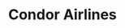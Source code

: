 ---
attached_gallery: gallery/star-geezers.md
collection_archive: false
collection_awards: []
collection_category:
  - Conceptual
  - Editorial
  - Portraits
  - Environments
  - Motion
  - Humor
  - Science
  - Uniquely American
  - Travel
  - Reportage
  - Color
collection_content: >-
  This is a story about “Sky Village,” an astronomy centric retirement community
  and their founders, the self appointed “Star Geezers,” Jack and Alice Newton.
  Located in Arizona near the New Mexico and Mexico border, the remoteness
  (closest grocery store is 3 hours away) is a gift as this is one of the
  darkest places on the North American light pollution map. Couple this with the
  clear air of the desert, this was how the Newtons selected and purchased
  several hundred acres of land and divided them into 22 distinct lots.


  Easily one of the most interesting places I have visited in recent memory. A
  close-knit community bonded by their love of the celestial, the remoteness,
  and the darkness….. so dark that on a new moon you can no longer see your
  feet. So dark you never knew so many stars existed- appearing dizzying,
  textural, and 3-dimensional. So dark as your eyes adjust, you can see your
  shadow cast by the stars overhead.
collection_cover: https://d1sf55qlb7p6hz.cloudfront.net/stargeezers-6.jpg
collection_cover_mobile: https://d1sf55qlb7p6hz.cloudfront.net/verticalcovers-4.jpg
collection_description: >-
  This is a story about “Sky Village,” an astronomy centric retirement community
  and their founders Jack and Alice Newton, also known as the “Star Geezers.”
  Sky Village is one of the most remote and darkest places in North America. So
  dark you never knew so many stars existed- appearing dizzying, textural, and
  3-dimensional.


  Featured on _Vice_, _Fish_ _Eye Magazine_ and _Booooooom._
collection_exhibition: []
collection_filter: Commissioned + Stock
collection_hidden: false
collection_meta: The Star Geezers
collection_preview:
  - https://d1sf55qlb7p6hz.cloudfront.net/star-geezers_cover-4.jpg
  - https://d1sf55qlb7p6hz.cloudfront.net/star-geezers_cover-2.jpg
  - https://d1sf55qlb7p6hz.cloudfront.net/star-geezers_cover-1.jpg
  - https://d1sf55qlb7p6hz.cloudfront.net/star-geezers_cover-3.jpg
cover_image: https://d1sf55qlb7p6hz.cloudfront.net/social-11.jpg
date: 
layout: blocks
logo: 
navigation_theme: white
px_extra: true
slug: star-geezers
theme_color: #FCE4D0
theme_color_all_works: #FF9595
title: Condor Airlines 
collection_blocks:
  - _bookshop_name: collections/media-row-start
    row_alignment: between
  - _bookshop_name: collections/media-element
    block: media-element
    color: #E2EFF9
    image: https://d1sf55qlb7p6hz.cloudfront.net/stargeezers-1.jpg
    margin_left: 30
    margin_right: 0
    margin_y: 100
    width: 60
  - _bookshop_name: collections/media-row
    row_alignment: between
  - _bookshop_name: collections/media-element
    block: media-element
    color: #FEF4EA
    image: https://d1sf55qlb7p6hz.cloudfront.net/stargeezers-2.jpg
    margin_left: 10
    margin_right: 0
    margin_y: 100
    width: 30
  - _bookshop_name: collections/media-element
    block: media-element
    color: #FFE7D8
    image: https://d1sf55qlb7p6hz.cloudfront.net/stargeezers-3.jpg
    margin_left: 0
    margin_right: 5
    margin_y: 400
    width: 50
  - _bookshop_name: collections/media-row
    row_alignment: between
  - _bookshop_name: collections/media-element
    block: media-element
    color: #EFF4F8
    image: https://d1sf55qlb7p6hz.cloudfront.net/stargeezers-4.jpg
    margin_left: 15
    margin_right: 0
    margin_y: 100
    width: 50
  - _bookshop_name: collections/media-element
    block: media-element
    color: #AE9B9B
    image: https://d1sf55qlb7p6hz.cloudfront.net/stargeezers-5.jpg
    margin_left: 0
    margin_right: 0
    margin_y: 300
    width: 30
  - _bookshop_name: collections/media-row
    row_alignment: between
  - _bookshop_name: collections/media-element
    block: media-element
    color: #FADFCD
    image: https://d1sf55qlb7p6hz.cloudfront.net/stargeezers-6.jpg
    margin_left: 25
    margin_right: 0
    margin_y: 100
    width: 60
  - _bookshop_name: collections/media-row
    row_alignment: between
  - _bookshop_name: collections/media-element
    block: media-element
    color: #F7F2EE
    image: https://d1sf55qlb7p6hz.cloudfront.net/stargeezers-7.jpg
    margin_left: 45
    margin_right: 0
    margin_y: 100
    width: 33
  - _bookshop_name: collections/media-row
    row_alignment: between
  - _bookshop_name: collections/media-element
    block: media-element
    color: #211F2D
    image: https://d1sf55qlb7p6hz.cloudfront.net/stargeezers-8.jpg
    margin_left: 5
    margin_right: 0
    margin_y: 100
    width: 60
  - _bookshop_name: collections/media-row
    row_alignment: between
  - _bookshop_name: collections/media-element
    block: media-element
    color: #404B51
    image: https://d1sf55qlb7p6hz.cloudfront.net/stargeezers-9.jpg
    margin_left: 10
    margin_y: 100
    width: 33
  - _bookshop_name: collections/media-element
    block: media-element
    color: #2F292E
    image: https://d1sf55qlb7p6hz.cloudfront.net/stargeezers-10.jpg
    margin_left: 0
    margin_right: 5
    margin_y: 300
    width: 40
  - _bookshop_name: collections/media-row
    row_alignment: between
  - _bookshop_name: collections/media-element
    block: media-element
    color: #010101
    image: https://d1sf55qlb7p6hz.cloudfront.net/stargeezers-12.jpg
    margin_left: 15
    margin_right: 0
    margin_y: 100
    width: 50
  - _bookshop_name: collections/media-row
    row_alignment: between
  - _bookshop_name: collections/media-element
    block: media-element
    color: #FD1E18
    image: https://d1sf55qlb7p6hz.cloudfront.net/stargeezers-11.jpg
    margin_left: 20
    margin_y: 100
    width: 40
  - _bookshop_name: collections/media-row
    row_alignment: between
  - _bookshop_name: collections/media-motion
    align_y: 0
    color: #FCE4D0
    margin_left: 5
    margin_right: 0
    margin_y: 300
    show_controls: false
    template: block-media-motion
    vimeo_id: 414925506
    width: 40
  - _bookshop_name: collections/media-element
    block: media-element
    color: #95527C
    image: https://d1sf55qlb7p6hz.cloudfront.net/stargeezers-13.jpg
    margin_left: 0
    margin_right: 10
    margin_y: 100
    width: 33
  - _bookshop_name: collections/media-row
    row_alignment: between
  - _bookshop_name: collections/media-element
    block: media-element
    color: #FFE7CA
    image: https://d1sf55qlb7p6hz.cloudfront.net/stargeezers-15.jpg
    margin_left: 5
    margin_right: 0
    margin_y: 300
    width: 50
  - _bookshop_name: collections/media-element
    block: media-element
    color: #F0F4F7
    image: https://d1sf55qlb7p6hz.cloudfront.net/stargeezers-14.jpg
    margin_y: 100
    width: 33
  - _bookshop_name: collections/media-row
    row_alignment: between
  - _bookshop_name: collections/media-motion
    color: #FCE4D0
    margin_left: 25
    margin_y: 100
    template: block-media-motion
    vimeo_id: 414908662
    width: 50
  - _bookshop_name: collections/media-row
    row_alignment: between
  - _bookshop_name: collections/media-element
    block: media-element
    color: #E4EAED
    image: https://d1sf55qlb7p6hz.cloudfront.net/stargeezers-16.jpg
    margin_left: 10
    margin_y: 100
    width: 80
  - _bookshop_name: collections/media-row
    row_alignment: between
  - _bookshop_name: collections/media-element
    block: media-element
    color: #F6E5D1
    image: https://d1sf55qlb7p6hz.cloudfront.net/stargeezers-17.jpg
    margin_left: 15
    margin_right: 0
    margin_y: 100
    width: 33
  - _bookshop_name: collections/media-element
    block: media-element
    color: #E8D2CF
    image: https://d1sf55qlb7p6hz.cloudfront.net/stargeezers-18.jpg
    margin_left: 0
    margin_y: 500
    width: 40
  - _bookshop_name: collections/media-row
    row_alignment: between
  - _bookshop_name: collections/media-element
    block: media-element
    color: #F5E4E4
    image: https://d1sf55qlb7p6hz.cloudfront.net/stargeezers-19.jpg
    margin_left: 20
    margin_right: 0
    margin_y: 100
    width: 60
  - _bookshop_name: collections/media-row
    row_alignment: between
  - _bookshop_name: collections/media-element
    block: media-element
    color: #9B98A6
    image: https://d1sf55qlb7p6hz.cloudfront.net/stargeezers-20.jpg
    margin_left: 40
    margin_right: 0
    margin_y: 100
    width: 50
  - _bookshop_name: collections/media-row
    row_alignment: between
  - _bookshop_name: collections/media-element
    block: media-element
    color: #CEDAEC
    image: https://d1sf55qlb7p6hz.cloudfront.net/stargeezers-21.jpg
    margin_left: 20
    margin_y: 100
    width: 25
  - _bookshop_name: collections/media-element
    block: media-element
    color: #EFF4F2
    image: https://d1sf55qlb7p6hz.cloudfront.net/stargeezers-22.jpg
    margin_left: 0
    margin_right: 10
    margin_y: 300
    width: 40
  - _bookshop_name: collections/media-row
    row_alignment: between
  - _bookshop_name: collections/media-element
    block: media-element
    color: #000000
    image: https://d1sf55qlb7p6hz.cloudfront.net/stargeezers-24.jpg
    margin_left: 5
    margin_right: 0
    margin_y: 300
    width: 50
  - _bookshop_name: collections/media-element
    block: media-element
    color: #E0C8CE
    image: https://d1sf55qlb7p6hz.cloudfront.net/stargeezers-23.jpg
    margin_left: 0
    margin_y: 100
    width: 33
  - _bookshop_name: collections/media-row
    row_alignment: between
  - _bookshop_name: collections/media-element
    block: media-element
    color: #FFE9D0
    image: https://d1sf55qlb7p6hz.cloudfront.net/stargeezers-25.jpg
    margin_left: 30
    margin_y: 100
    width: 60
  - _bookshop_name: collections/media-row-end
collection_press:
  - content: >-
      [**_VICE_**](https://www.vice.com/en_us/article/wjv3m5/50-stellar-photos-of-outer-space)
    template: popup-text-element
  - content: >-
      [**_BOOOOOOOM_**](https://www.booooooom.com/2020/02/11/the-star-stargeezers-by-photographer-jesse-rieser/)
    template: popup-text-element
  - content: >-
      [**_Fish Eye
      Magazine_**](https://www.fisheyemagazine.fr/decouvertes/images/the-star-geezers-a-la-belle-etoile/)
    template: popup-text-element
---